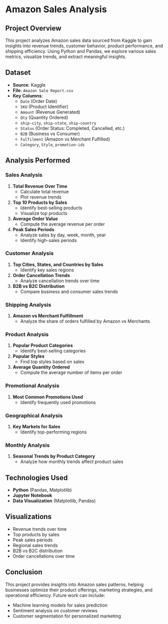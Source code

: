 # Amazon Sales Analysis

## Project Overview
This project analyzes Amazon sales data sourced from Kaggle to gain insights into revenue trends, customer behavior, product performance, and shipping efficiency. Using Python and Pandas, we explore various sales metrics, visualize trends, and extract meaningful insights.

## Dataset
- **Source**: Kaggle
- **File**: `Amazon Sale Report.csv`
- **Key Columns**:
  - `Date` (Order Date)
  - `SKU` (Product Identifier)
  - `Amount` (Revenue Generated)
  - `Qty` (Quantity Ordered)
  - `ship-city`, `ship-state`, `ship-country`
  - `Status` (Order Status: Completed, Cancelled, etc.)
  - `B2B` (Business vs Consumer)
  - `Fulfilment` (Amazon vs Merchant Fulfilled)
  - `Category`, `Style`, `promotion-ids`

## Analysis Performed
### Sales Analysis
1. **Total Revenue Over Time**
   - Calculate total revenue
   - Plot revenue trends
2. **Top 10 Products by Sales**
   - Identify best-selling products
   - Visualize top products
3. **Average Order Value**
   - Compute the average revenue per order
4. **Peak Sales Periods**
   - Analyze sales by day, week, month, year
   - Identify high-sales periods

### Customer Analysis
1. **Top Cities, States, and Countries by Sales**
   - Identify key sales regions
2. **Order Cancellation Trends**
   - Analyze cancellation trends over time
3. **B2B vs B2C Distribution**
   - Compare business and consumer sales trends

### Shipping Analysis
1. **Amazon vs Merchant Fulfillment**
   - Analyze the share of orders fulfilled by Amazon vs Merchants

### Product Analysis
1. **Popular Product Categories**
   - Identify best-selling categories
2. **Popular Styles**
   - Find top styles based on sales
3. **Average Quantity Ordered**
   - Compute the average number of items per order

### Promotional Analysis
1. **Most Common Promotions Used**
   - Identify frequently used promotions

### Geographical Analysis
1. **Key Markets for Sales**
   - Identify top-performing regions

### Monthly Analysis
1. **Seasonal Trends by Product Category**
   - Analyze how monthly trends affect product sales

## Technologies Used
- **Python** (Pandas, Matplotlib)
- **Jupyter Notebook**
- **Data Visualization** (Matplotlib, Pandas)

## Visualizations
- Revenue trends over time
- Top products by sales
- Peak sales periods
- Regional sales trends
- B2B vs B2C distribution
- Order cancellations over time

## Conclusion
This project provides insights into Amazon sales patterns, helping businesses optimize their product offerings, marketing strategies, and operational efficiency. Future work can include:
- Machine learning models for sales prediction
- Sentiment analysis on customer reviews
- Customer segmentation for personalized marketing
